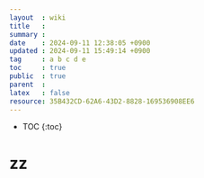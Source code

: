 ```yaml
---
layout  : wiki
title   : 
summary : 
date    : 2024-09-11 12:38:05 +0900
updated : 2024-09-11 15:49:14 +0900
tag     : a b c d e
toc     : true
public  : true
parent  : 
latex   : false
resource: 35B432CD-62A6-43D2-8828-169536908EE6
---
```

* TOC
{:toc}

# zz

